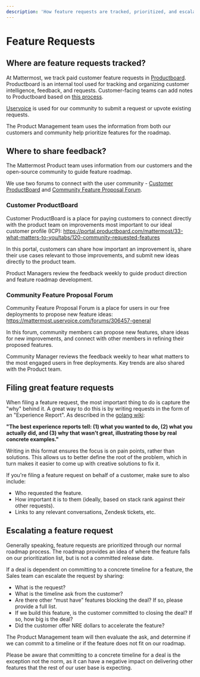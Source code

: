 ```yaml
---
description: 'How feature requests are tracked, prioritized, and escalated.'
---
```


# Feature Requests

## Where are feature requests tracked?

At Mattermost, we track paid customer feature requests in [Productboard](https://portal.productboard.com/mattermost/33-what-matters-to-you). Productboard is an internal tool used for tracking and organizing customer intelligence, feedback, and requests. Customer-facing teams can add notes to Productboard based on [this process](https://handbook.mattermost.com/operations/research-and-development/product/how-to-guides-for-product/how-to-use-productboard#productboard-insights-also-called-notes).

[Uservoice](https://mattermost.uservoice.com/forums/306457-general) is used for our community to submit a request or upvote existing requests.

The Product Management team uses the information from both our customers and community help prioritize features for the roadmap.

## Where to share feedback?

The Mattermost Product team uses information from our customers and the open-source community to guide feature roadmap.

We use two forums to connect with the user community - [Customer ProductBoard](https://portal.productboard.com/mattermost/33-what-matters-to-you/) and [Community Feature Proposal Forum](https://mattermost.uservoice.com/forums/306457-general). 

### Customer ProductBoard

Customer ProductBoard is a place for paying customers to connect directly with the product team on improvements most important to our ideal customer profile (ICP):
https://portal.productboard.com/mattermost/33-what-matters-to-you/tabs/120-community-requested-features

In this portal, customers can share how important an improvement is, share their use cases relevant to those improvements, and submit new ideas directly to the product team.

Product Managers review the feedback weekly to guide product direction and feature roadmap development.

### Community Feature Proposal Forum

Community Feature Proposal Forum is a place for users in our free deployments to propose new feature ideas:
https://mattermost.uservoice.com/forums/306457-general

In this forum, community members can propose new features, share ideas for new improvements, and connect with other members in refining their proposed features.

Community Manager reviews the feedback weekly to hear what matters to the most engaged users in free deployments. Key trends are also shared with the Product team.

## Filing great feature requests

When filing a feature request, the most important thing to do is capture the "why" behind it. A great way to do this is by writing requests in the form of an "Experience Report". As described in the [golang wiki](https://github.com/golang/go/wiki/ExperienceReports):

**"The best experience reports tell: \(1\) what you wanted to do, \(2\) what you actually did, and \(3\) why that wasn’t great, illustrating those by real concrete examples."**

Writing in this format ensures the focus is on pain points, rather than solutions. This allows us to better define the root of the problem, which in turn makes it easier to come up with creative solutions to fix it.

If you're filing a feature request on behalf of a customer, make sure to also include:

* Who requested the feature.
* How important it is to them \(ideally, based on stack rank against their other requests\).
* Links to any relevant conversations, Zendesk tickets, etc.

## Escalating a feature request

Generally speaking, feature requests are prioritized through our normal roadmap process. The roadmap provides an idea of where the feature falls on our prioritization list, but is not a committed release date.

If a deal is dependent on committing to a concrete timeline for a feature, the Sales team can escalate the request by sharing:

* What is the request?
* What is the timeline ask from the customer?
* Are there other “must have” features blocking the deal? If so, please provide a full list.
* If we build this feature, is the customer committed to closing the deal? If so, how big is the deal?
* Did the customer offer NRE dollars to accelerate the feature?

The Product Management team will then evaluate the ask, and determine if we can commit to a timeline or if the feature does not fit on our roadmap.

Please be aware that committing to a concrete timeline for a deal is the exception not the norm, as it can have a negative impact on delivering other features that the rest of our user base is expecting.

